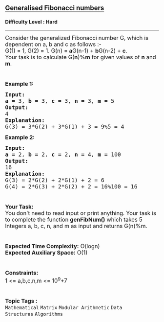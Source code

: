 <h2><a href="https://practice.geeksforgeeks.org/problems/generalised-fibonacci-numbers1820/1?page=2&difficulty[]=2&sortBy=difficulty">Generalised Fibonacci numbers</a></h2><h3>Difficulty Level : Hard</h3><hr><div class="problems_problem_content__Xm_eO"><p><span style="font-size:18px">Consider the generalized Fibonacci number G, which is dependent on a, b and c as follows :-<br>
G(1) = 1, G(2) = 1. G(n) = <strong>a</strong>G(n-1) + <strong>b</strong>G(n-2) + <strong>c</strong>.<br>
Your task is to calculate G(<strong>n</strong>)%<strong>m</strong> for given values of <strong>n</strong> and <strong>m</strong>.</span></p>

<p>&nbsp;</p>

<p><span style="font-size:18px"><strong>Example 1:</strong></span></p>

<pre><span style="font-size:18px"><strong>Input:</strong></span>
<span style="font-size:18px"><strong>a = </strong>3, <strong>b = </strong>3, <strong>c = </strong>3, <strong>n = </strong>3, <strong>m = </strong>5</span>
<span style="font-size:18px"><strong>Output:</strong></span>
<span style="font-size:18px">4</span>
<span style="font-size:18px"><strong>Explanation:</strong></span>
<span style="font-size:18px">G(3) = 3*G(2) + 3*G(1) + 3 = 9%5 = 4</span></pre>

<p><span style="font-size:18px"><strong>Example 2:</strong></span></p>

<pre><span style="font-size:18px"><strong>Input:</strong></span>
<span style="font-size:18px"><strong>a = </strong>2, <strong>b = </strong>2, <strong>c = </strong>2, <strong>n = </strong>4, <strong>m = </strong>100</span>
<span style="font-size:18px"><strong>Output:</strong></span>
<span style="font-size:18px">16</span>
<span style="font-size:18px"><strong>Explanation:</strong></span>
<span style="font-size:18px">G(3) = 2*G(2) + 2*G(1) + 2 = 6
G(4) = 2*G(3) + 2*G(2) + 2 = 16%100 = 16</span>
</pre>

<p>&nbsp;</p>

<p><span style="font-size:18px"><strong>Your Task:</strong><br>
You don't need to read input or print anything. Your task is to complete the function <strong>genFibNum()</strong> which takes 5 Integers a, b, c, n, and m as input and returns G(n)%m.</span></p>

<p>&nbsp;</p>

<p><span style="font-size:18px"><strong>Expected Time Complexity:</strong> O(logn)<br>
<strong>Expected Auxiliary Space:</strong> O(1)</span></p>

<p>&nbsp;</p>

<p><span style="font-size:18px"><strong>Constraints:</strong></span><br>
<span style="font-size:18px">1 &lt;= a,b,c,n,m &lt;= 10<sup>9</sup>+7</span></p>
</div><br><p><span style=font-size:18px><strong>Topic Tags : </strong><br><code>Mathematical</code>&nbsp;<code>Matrix</code>&nbsp;<code>Modular Arithmetic</code>&nbsp;<code>Data Structures</code>&nbsp;<code>Algorithms</code>&nbsp;